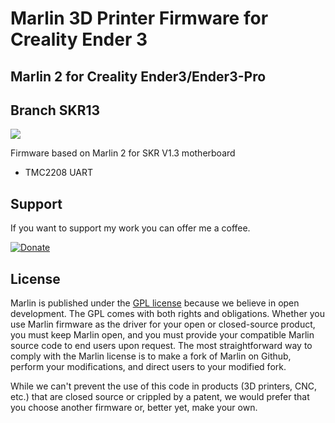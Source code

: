 # Marlin 3D Printer Firmware for Creality Ender 3

## Marlin 2  for Creality Ender3/Ender3-Pro

## Branch SKR13
![](https://img.shields.io/badge/build-passing-success)<br>

Firmware based on Marlin 2 for SKR V1.3 motherboard<br>
* TMC2208 UART

## Support

If you want to support my work you can offer me a coffee.

[![Donate](https://img.shields.io/badge/Donate-PayPal-green.svg)](https://www.paypal.com/cgi-bin/webscr?cmd=_donations&business=WCSZEVGZTKFXS&currency_code=EUR&source=url)

## License

Marlin is published under the [GPL license](/LICENSE) because we believe in open development. The GPL comes with both rights and obligations. Whether you use Marlin firmware as the driver for your open or closed-source product, you must keep Marlin open, and you must provide your compatible Marlin source code to end users upon request. The most straightforward way to comply with the Marlin license is to make a fork of Marlin on Github, perform your modifications, and direct users to your modified fork.

While we can't prevent the use of this code in products (3D printers, CNC, etc.) that are closed source or crippled by a patent, we would prefer that you choose another firmware or, better yet, make your own.

